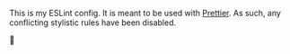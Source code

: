 This is my ESLint config. It is meant to be used with [Prettier](https://github.com/prettier/prettier). As such, any conflicting stylistic rules have been disabled.

🌮
